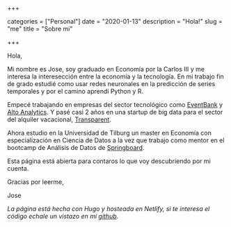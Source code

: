 +++ 

categories = ["Personal"]
date = "2020-01-13"
description = "Hola!"
slug = "me"
title = "Sobre mi"

+++

Hola,

Mi nombre es Jose, soy graduado en Economía por la Carlos III y me interesa la interesección entre la economía y la tecnología. En mi trabajo fin de grado estudié como usar redes neuronales en la predicción de series temporales y por el camino aprendí Python y R. 

Empecé trabajando en empresas del sector tecnológico como [EventBank](https://www.glueup.com/) y [Alto Analytics](https://www.alto-analytics.com/en_US). Y pasé casi 2 años en una startup de big data para el sector del alquiler vacacional, [Transparent](https://seetransparent.com/en/).

Ahora estudio en la Universidad de Tilburg un master en Economía con especialización en Ciencia de Datos a la vez que trabajo como mentor en el bootcamp de Análisis de Datos de [Springboard](https://www.springboard.com/).

Esta página está abierta para contaros lo que voy descubriendo por mi cuenta. 

Gracias por leerme,

Jose

*La página está hecha con Hugo y hosteada en Netlify, si te interesa el código echale un vistazo en mi [github](https://github.com/jsameijeiras).*